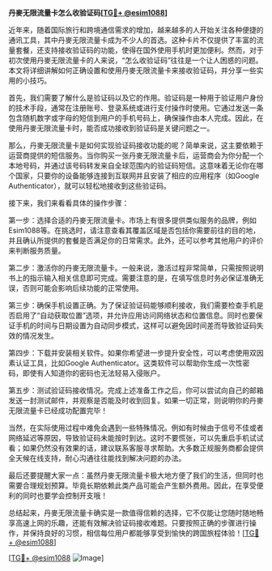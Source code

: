 **丹麥无限流量卡怎么收验证码[[TG💪+ @esim1088](https://t.me/s/esim1088)]**

近年来，随着国际旅行和跨境通信需求的增加，越来越多的人开始关注各种便捷的通讯工具，其中丹麥无限流量卡成为不少人的首选。这种卡片不仅提供了丰富的流量套餐，还支持接收验证码的功能，使得在国外使用手机时更加便利。然而，对于初次使用丹麥无限流量卡的人来说，“怎么收验证码”往往是一个让人困惑的问题。本文将详细讲解如何正确设置和使用丹麥无限流量卡来接收验证码，并分享一些实用的小技巧。

首先，我们需要了解什么是验证码以及它的作用。验证码是一种用于验证用户身份的技术手段，通常在注册账号、登录系统或进行支付操作时使用。它通过发送一条包含随机数字或字母的短信到用户的手机号码上，确保操作由本人完成。因此，在使用丹麥无限流量卡时，能否成功接收到验证码是关键问题之一。

那么，丹麥无限流量卡是如何实现验证码接收功能的呢？简单来说，这主要依赖于运营商提供的短信服务。当你购买一张丹麥无限流量卡后，运营商会为你分配一个本地号码，并通过该号码转发来自全球范围内的验证码短信。这意味着无论你在哪个国家，只要你的设备能够连接到互联网并且安装了相应的应用程序（如Google Authenticator），就可以轻松地接收到这些验证码。

接下来，我们来看看具体的操作步骤：

第一步：选择合适的丹麥无限流量卡。市场上有很多提供类似服务的品牌，例如Esim1088等。在挑选时，请注意查看其覆盖区域是否包括你需要前往的目的地，并且确认所提供的套餐是否满足你的日常需求。此外，还可以参考其他用户的评价来判断服务质量。

第二步：激活你的丹麥无限流量卡。一般来说，激活过程非常简单，只需按照说明书上的指示输入相关信息即可完成。需要注意的是，在填写信息时务必保证准确无误，否则可能会影响后续功能的正常使用。

第三步：确保手机设置正确。为了保证验证码能够顺利接收，我们需要检查手机是否启用了“自动获取位置”选项，并允许应用访问网络状态和位置信息。同时也要保证手机的时间与日期设置为自动同步模式，这样可以避免因时间差而导致验证码失效的情况发生。

第四步：下载并安装相关软件。如果你希望进一步提升安全性，可以考虑使用双因素认证工具，比如Google Authenticator。这类软件可以帮助你生成一次性密码，即使有人知道你的密码也无法轻易入侵账户。

第五步：测试验证码接收情况。完成上述准备工作之后，你可以尝试向自己的邮箱发送一封测试邮件，并观察是否能及时收到回复。如果一切正常，则说明你的丹麥无限流量卡已经成功配置完毕！

当然，在实际使用过程中难免会遇到一些特殊情况。例如有时候由于信号不佳或者网络延迟等原因，导致验证码未能按时到达。这时不要慌张，可以先重启手机试试看；如果仍然没有效果的话，建议联系客服寻求帮助。大多数正规服务商都会提供全天候在线支持，耐心沟通往往能找到解决问题的办法。

最后还要提醒大家一点：虽然丹麥无限流量卡极大地方便了我们的生活，但同时也需要合理规划预算。毕竟长期依赖此类产品可能会产生额外费用。因此，在享受便利的同时也要学会控制开支哦！

总结起来，丹麥无限流量卡确实是一款值得信赖的选择，它不仅能让您随时随地畅享高速上网的乐趣，还能有效解决验证码接收难题。只要按照正确的步骤进行操作，并保持良好的习惯，相信每位用户都能够享受到愉快的跨国旅程体验！[[TG💪+ @esim1088](https://t.me/s/esim1088)]

[[TG💪+ @esim1088](https://t.me/s/esim1088) ![Image](https://i.postimg.cc/4NQfJmqS/Snipaste-2025-05-13-00-14-12.png)]
